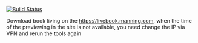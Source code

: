 [![Build Status](https://img.shields.io/github/workflow/status/thinhnotes/DownloadManningBook/.NET%20Core?label=build&logo=github)](https://github.com/thinhnotes/DownloadManningBook?workflow=build)

Download book living on the https://livebook.manning.com, when the time of the previewing in the site is not available, you need change the IP via VPN and rerun the tools again 
